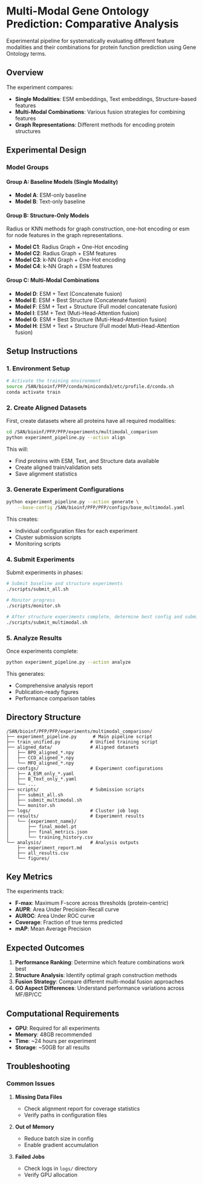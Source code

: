 # Multi-Modal Gene Ontology Prediction: Comparative Analysis

Experimental pipeline for systematically evaluating different feature modalities and their combinations for protein function prediction using Gene Ontology terms.

## Overview

The experiment compares:
- **Single Modalities**: ESM embeddings, Text embeddings, Structure-based features
- **Multi-Modal Combinations**: Various fusion strategies for combining features
- **Graph Representations**: Different methods for encoding protein structures

## Experimental Design

### Model Groups

#### Group A: Baseline Models (Single Modality)
- **Model A**: ESM-only baseline
- **Model B**: Text-only baseline

#### Group B: Structure-Only Models  
Radius or KNN methods for graph construction, one-hot encoding or esm for node features in the graph representations.
- **Model C1**: Radius Graph + One-Hot encoding 
- **Model C2**: Radius Graph + ESM features
- **Model C3**: k-NN Graph + One-Hot encoding
- **Model C4**: k-NN Graph + ESM features

#### Group C: Multi-Modal Combinations
- **Model D**: ESM + Text (Concatenate fusion)
- **Model E**: ESM + Best Structure (Concatenate fusion)
- **Model F**: ESM + Text + Structure (Full model concatenate fusion)
- **Model I**: ESM + Text (Muti-Head-Attention fusion)
- **Model G**: ESM + Best Structure (Muti-Head-Attention fusion)
- **Model H**: ESM + Text + Structure (Full model Muti-Head-Attention fusion)

## Setup Instructions

### 1. Environment Setup

```bash
# Activate the training environment
source /SAN/bioinf/PFP/conda/miniconda3/etc/profile.d/conda.sh
conda activate train
```

### 2. Create Aligned Datasets

First, create datasets where all proteins have all required modalities:

```bash
cd /SAN/bioinf/PFP/PFP/experiments/multimodal_comparison
python experiment_pipeline.py --action align
```

This will:
- Find proteins with ESM, Text, and Structure data available
- Create aligned train/validation sets
- Save alignment statistics

### 3. Generate Experiment Configurations

```bash
python experiment_pipeline.py --action generate \
    --base-config /SAN/bioinf/PFP/PFP/configs/base_multimodal.yaml
```

This creates:
- Individual configuration files for each experiment
- Cluster submission scripts
- Monitoring scripts

### 4. Submit Experiments

Submit experiments in phases:

```bash
# Submit baseline and structure experiments
./scripts/submit_all.sh

# Monitor progress
./scripts/monitor.sh

# After structure experiments complete, determine best config and submit multi-modal
./scripts/submit_multimodal.sh
```

### 5. Analyze Results

Once experiments complete:

```bash
python experiment_pipeline.py --action analyze
```

This generates:
- Comprehensive analysis report
- Publication-ready figures
- Performance comparison tables

## Directory Structure

```
/SAN/bioinf/PFP/PFP/experiments/multimodal_comparison/
├── experiment_pipeline.py      # Main pipeline script
├── train_unified.py           # Unified training script
├── aligned_data/              # Aligned datasets
│   ├── BPO_aligned_*.npy
│   ├── CCO_aligned_*.npy
│   └── MFO_aligned_*.npy
├── configs/                   # Experiment configurations
│   ├── A_ESM_only_*.yaml
│   ├── B_Text_only_*.yaml
│   └── ...
├── scripts/                   # Submission scripts
│   ├── submit_all.sh
│   ├── submit_multimodal.sh
│   └── monitor.sh
├── logs/                      # Cluster job logs
├── results/                   # Experiment results
│   └── {experiment_name}/
│       ├── final_model.pt
│       ├── final_metrics.json
│       └── training_history.csv
└── analysis/                  # Analysis outputs
    ├── experiment_report.md
    ├── all_results.csv
    └── figures/

```

## Key Metrics

The experiments track:
- **F-max**: Maximum F-score across thresholds (protein-centric)
- **AUPR**: Area Under Precision-Recall curve
- **AUROC**: Area Under ROC curve
- **Coverage**: Fraction of true terms predicted
- **mAP**: Mean Average Precision

## Expected Outcomes

1. **Performance Ranking**: Determine which feature combinations work best
2. **Structure Analysis**: Identify optimal graph construction methods
3. **Fusion Strategy**: Compare different multi-modal fusion approaches
4. **GO Aspect Differences**: Understand performance variations across MF/BP/CC

## Computational Requirements

- **GPU**: Required for all experiments
- **Memory**: 48GB recommended
- **Time**: ~24 hours per experiment
- **Storage**: ~50GB for all results

## Troubleshooting

### Common Issues

1. **Missing Data Files**
   - Check alignment report for coverage statistics
   - Verify paths in configuration files

2. **Out of Memory**
   - Reduce batch size in config
   - Enable gradient accumulation

3. **Failed Jobs**
   - Check logs in `logs/` directory
   - Verify GPU allocation
